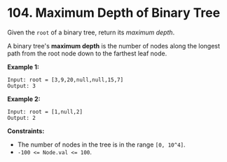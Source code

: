# 104. Maximum Depth of Binary Tree

Given the `root` of a binary tree, return its _maximum depth_.

A binary tree's __maximum depth__ is the number of nodes along the longest
path from the root node down to the farthest leaf node.

__Example 1:__

```
Input: root = [3,9,20,null,null,15,7]
Output: 3
```

__Example 2:__

```
Input: root = [1,null,2]
Output: 2
```

__Constraints:__

* The number of nodes in the tree is in the range `[0, 10^4]`.
* `-100 <= Node.val <= 100`.
